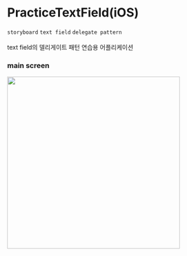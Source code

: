 # PracticeTextField(iOS)

`storyboard` `text field` `delegate pattern`
<br><br>
text field의 델리게이트 패턴 연습용 어플리케이션

### main screen

<img src="https://github.com/slaveshin/practice-applications-iOS/assets/68256612/30cb3d9f-92e9-4d4f-b8b8-768f35092213" width="400"/>
